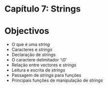 Capítulo 7: Strings
============================================================

# Objectivos

* O que é uma *string*
* Caracteres e *strings*
* Declaração de *strings*
* O caractere delimitador '\0'
* Relação entre vectores e *strings*
* Leitura e escrita de *strings*
* Passagem de *strings* para funções
* Principais funções de manipulação de *strings*
